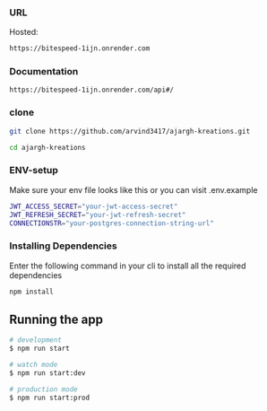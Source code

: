 

### URL
Hosted:
```bash
https://bitespeed-1ijn.onrender.com
```

### Documentation
```
https://bitespeed-1ijn.onrender.com/api#/
```

### clone
```bash
git clone https://github.com/arvind3417/ajargh-kreations.git
```
```bash
cd ajargh-kreations
```

### ENV-setup
Make sure your env file looks like this or you can visit .env.example
```bash
JWT_ACCESS_SECRET="your-jwt-access-secret"
JWT_REFRESH_SECRET="your-jwt-refresh-secret"
CONNECTIONSTR="your-postgres-connection-string-url"
```

### Installing Dependencies
Enter the following command in your cli to install all the required dependencies

```bash
npm install
```


## Running the app

```bash
# development
$ npm run start

# watch mode
$ npm run start:dev

# production mode
$ npm run start:prod
```

